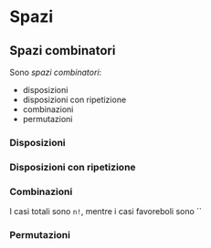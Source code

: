 # Spazi

## Spazi combinatori

Sono _spazi combinatori_:

- disposizioni
- disposizioni con ripetizione
- combinazioni
- permutazioni

### Disposizioni

### Disposizioni con ripetizione

### Combinazioni

I casi totali sono `n!`, mentre i casi favoreboli sono ``

### Permutazioni
